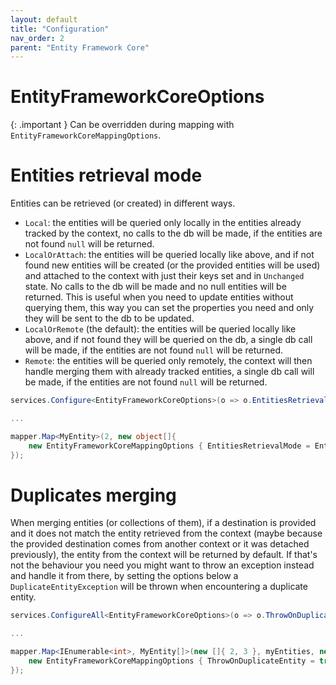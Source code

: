 ```yaml
---
layout: default
title: "Configuration"
nav_order: 2
parent: "Entity Framework Core"
---
```


# EntityFrameworkCoreOptions

{: .important }
Can be overridden during mapping with `EntityFrameworkCoreMappingOptions`.

# Entities retrieval mode

Entities can be retrieved (or created) in different ways.

- `Local`: the entities will be queried only locally in the entities already tracked by the context, no calls to the db will be made, if the entities are not found `null` will be returned.
- `LocalOrAttach`: the entities will be queried locally like above, and if not found new entities will be created (or the provided entities will be used) and attached to the context with just their keys set and in `Unchanged` state. No calls to the db will be made and no null entities will be returned. This is useful when you need to update entities without querying them, this way you can set the properties you need and only they will be sent to the db to be updated.
- `LocalOrRemote` (the default): the entities will be queried locally like above, and if not found they will be queried on the db, a single db call will be made, if the entities are not found `null` will be returned.
- `Remote`: the entities will be queried only remotely, the context will then handle merging them with already tracked entities, a single db call will be made, if the entities are not found `null` will be returned.

```csharp
services.Configure<EntityFrameworkCoreOptions>(o => o.EntitiesRetrievalMode = EntitiesRetrievalMode.LocalOrAttach);

...

mapper.Map<MyEntity>(2, new object[]{
    new EntityFrameworkCoreMappingOptions { EntitiesRetrievalMode = EntitiesRetrievalMode.LocalOrAttach }
});
```

# Duplicates merging

When merging entities (or collections of them), if a destination is provided and it does not match the entity retrieved from the context (maybe because the provided destination comes from another context or it was detached previously), the entity from the context will be returned by default. If that's not the behaviour you need you might want to throw an exception instead and handle it from there, by setting the options below a `DuplicateEntityException` will be thrown when encountering a duplicate entity.

```csharp
services.ConfigureAll<EntityFrameworkCoreOptions>(o => o.ThrowOnDuplicateEntity = true);

...

mapper.Map<IEnumerable<int>, MyEntity[]>(new []{ 2, 3 }, myEntities, new object[]{
    new EntityFrameworkCoreMappingOptions { ThrowOnDuplicateEntity = true }
});
```